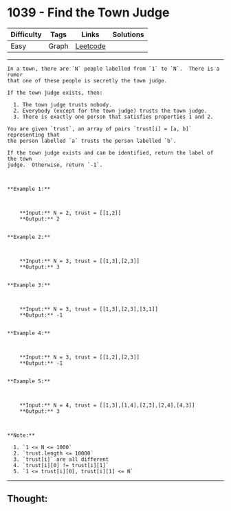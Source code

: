 # 1039 - Find the Town Judge

Difficulty  | Tags | Links | Solutions
----------- | ---- | ----- | -----
Easy | Graph | [Leetcode](https://leetcode.com/problems/find-the-town-judge/description/) |


-----------

```
In a town, there are `N` people labelled from `1` to `N`.  There is a rumor
that one of these people is secretly the town judge.

If the town judge exists, then:

  1. The town judge trusts nobody.
  2. Everybody (except for the town judge) trusts the town judge.
  3. There is exactly one person that satisfies properties 1 and 2.

You are given `trust`, an array of pairs `trust[i] = [a, b]` representing that
the person labelled `a` trusts the person labelled `b`.

If the town judge exists and can be identified, return the label of the town
judge.  Otherwise, return `-1`.



**Example 1:**

    
    
    **Input:** N = 2, trust = [[1,2]]
    **Output:** 2
    

**Example 2:**

    
    
    **Input:** N = 3, trust = [[1,3],[2,3]]
    **Output:** 3
    

**Example 3:**

    
    
    **Input:** N = 3, trust = [[1,3],[2,3],[3,1]]
    **Output:** -1
    

**Example 4:**

    
    
    **Input:** N = 3, trust = [[1,2],[2,3]]
    **Output:** -1
    

**Example 5:**

    
    
    **Input:** N = 4, trust = [[1,3],[1,4],[2,3],[2,4],[4,3]]
    **Output:** 3



**Note:**

  1. `1 <= N <= 1000`
  2. `trust.length <= 10000`
  3. `trust[i]` are all different
  4. `trust[i][0] != trust[i][1]`
  5. `1 <= trust[i][0], trust[i][1] <= N`
```

-----------

## Thought:
